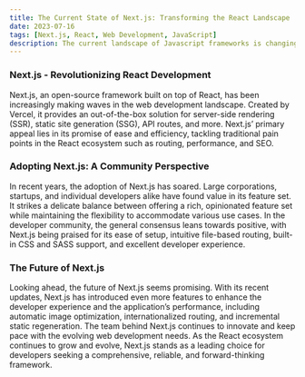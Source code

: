 ```yaml
---
title: The Current State of Next.js: Transforming the React Landscape
date: 2023-07-16
tags: [Next.js, React, Web Development, JavaScript]
description: The current landscape of Javascript frameworks is changing. Dive in and explore what is new and what is old.
---
```


### Next.js - Revolutionizing React Development

Next.js, an open-source framework built on top of React, has been increasingly making waves in the web development landscape. Created by Vercel, it provides an out-of-the-box solution for server-side rendering (SSR), static site generation (SSG), API routes, and more. Next.js’ primary appeal lies in its promise of ease and efficiency, tackling traditional pain points in the React ecosystem such as routing, performance, and SEO. 

### Adopting Next.js: A Community Perspective

In recent years, the adoption of Next.js has soared. Large corporations, startups, and individual developers alike have found value in its feature set. It strikes a delicate balance between offering a rich, opinionated feature set while maintaining the flexibility to accommodate various use cases. In the developer community, the general consensus leans towards positive, with Next.js being praised for its ease of setup, intuitive file-based routing, built-in CSS and SASS support, and excellent developer experience.

### The Future of Next.js

Looking ahead, the future of Next.js seems promising. With its recent updates, Next.js has introduced even more features to enhance the developer experience and the application’s performance, including automatic image optimization, internationalized routing, and incremental static regeneration. The team behind Next.js continues to innovate and keep pace with the evolving web development needs. As the React ecosystem continues to grow and evolve, Next.js stands as a leading choice for developers seeking a comprehensive, reliable, and forward-thinking framework.